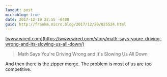 ```yaml
---
layout: post
microblog: true
date: 2017-12-19 22:55 -0400
guid: http://frankm.micro.blog/2017/12/20/025524.html
---
```

 [www.wired.com](https://www.wired.com/story/math-says-youre-driving-wrong-and-its-slowing-us-all-down/)

> Math Says You're Driving Wrong and It's Slowing Us All Down

And then there is the zipper merge. The problem is most of us are too competitive. 
